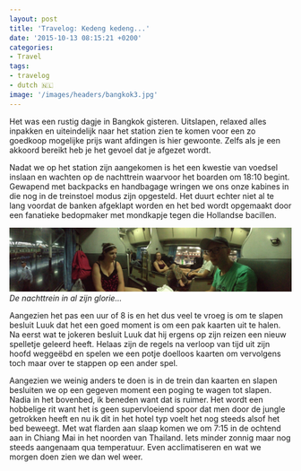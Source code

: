 ```yaml
---
layout: post
title: 'Travelog: Kedeng kedeng...'
date: '2015-10-13 08:15:21 +0200'
categories:
- Travel
tags:
- travelog
- dutch 🇳🇱
image: '/images/headers/bangkok3.jpg'
---
```


Het was een rustig dagje in Bangkok gisteren. Uitslapen, relaxed alles inpakken en uiteindelijk naar het station zien te komen voor een zo goedkoop mogelijke prijs want afdingen is hier gewoonte. Zelfs als je een akkoord bereikt heb je het gevoel dat je afgezet wordt.

Nadat we op het station zijn aangekomen is het een kwestie van voedsel inslaan en wachten op de nachttrein waarvoor het boarden om 18:10 begint. Gewapend met backpacks en handbagage wringen we ons onze kabines in die nog in de treinstoel modus zijn opgesteld. Het duurt echter niet al te lang voordat de banken afgeklapt worden en het bed wordt opgemaakt door een fanatieke bedopmaker met mondkapje tegen die Hollandse bacillen.

![De nachttrein in al zijn glorie...](/images/posts/IMG_3504.jpg)
*De nachttrein in al zijn glorie...*

Aangezien het pas een uur of 8 is en het dus veel te vroeg is om te slapen besluit Luuk dat het een goed moment is om een pak kaarten uit te halen. Na eerst wat te jokeren besluit Luuk dat hij ergens op zijn reizen een nieuw spelletje geleerd heeft. Helaas zijn de regels na verloop van tijd uit zijn hoofd weggeëbd en spelen we een potje doelloos kaarten om vervolgens toch maar over te stappen op een ander spel.

Aangezien we weinig anders te doen is in de trein dan kaarten en slapen besluiten we op een gegeven moment een poging te wagen tot slapen. Nadia in het bovenbed, ik beneden want dat is ruimer. Het wordt een hobbelige rit want het is geen supervloeiend spoor dat men door de jungle getrokken heeft en nu ik dit in het hotel typ voelt het nog steeds alsof het bed beweegt. Met wat flarden aan slaap komen we om 7:15 in de ochtend aan in Chiang Mai in het noorden van Thailand. Iets minder zonnig maar nog steeds aangenaam qua temperatuur. Even acclimatiseren en wat we morgen doen zien we dan wel weer.
